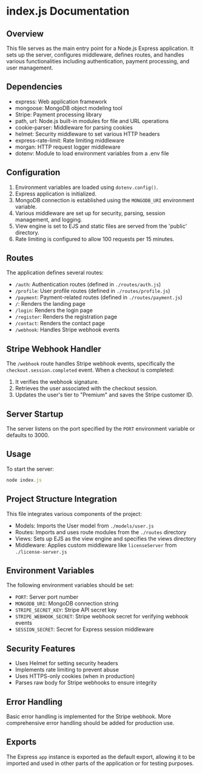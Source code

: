 # index.js Documentation

## Overview

This file serves as the main entry point for a Node.js Express application. It sets up the server, configures middleware, defines routes, and handles various functionalities including authentication, payment processing, and user management.

## Dependencies

-   express: Web application framework
-   mongoose: MongoDB object modeling tool
-   Stripe: Payment processing library
-   path, url: Node.js built-in modules for file and URL operations
-   cookie-parser: Middleware for parsing cookies
-   helmet: Security middleware to set various HTTP headers
-   express-rate-limit: Rate limiting middleware
-   morgan: HTTP request logger middleware
-   dotenv: Module to load environment variables from a .env file

## Configuration

1. Environment variables are loaded using `dotenv.config()`.
2. Express application is initialized.
3. MongoDB connection is established using the `MONGODB_URI` environment variable.
4. Various middleware are set up for security, parsing, session management, and logging.
5. View engine is set to EJS and static files are served from the 'public' directory.
6. Rate limiting is configured to allow 100 requests per 15 minutes.

## Routes

The application defines several routes:

-   `/auth`: Authentication routes (defined in `./routes/auth.js`)
-   `/profile`: User profile routes (defined in `./routes/profile.js`)
-   `/payment`: Payment-related routes (defined in `./routes/payment.js`)
-   `/`: Renders the landing page
-   `/login`: Renders the login page
-   `/register`: Renders the registration page
-   `/contact`: Renders the contact page
-   `/webhook`: Handles Stripe webhook events

## Stripe Webhook Handler

The `/webhook` route handles Stripe webhook events, specifically the `checkout.session.completed` event. When a checkout is completed:

1. It verifies the webhook signature.
2. Retrieves the user associated with the checkout session.
3. Updates the user's tier to "Premium" and saves the Stripe customer ID.

## Server Startup

The server listens on the port specified by the `PORT` environment variable or defaults to 3000.

## Usage

To start the server:

```javascript
node index.js
```

## Project Structure Integration

This file integrates various components of the project:

-   Models: Imports the User model from `./models/user.js`
-   Routes: Imports and uses route modules from the `./routes` directory
-   Views: Sets up EJS as the view engine and specifies the views directory
-   Middleware: Applies custom middleware like `licenseServer` from `./license-server.js`

## Environment Variables

The following environment variables should be set:

-   `PORT`: Server port number
-   `MONGODB_URI`: MongoDB connection string
-   `STRIPE_SECRET_KEY`: Stripe API secret key
-   `STRIPE_WEBHOOK_SECRET`: Stripe webhook secret for verifying webhook events
-   `SESSION_SECRET`: Secret for Express session middleware

## Security Features

-   Uses Helmet for setting security headers
-   Implements rate limiting to prevent abuse
-   Uses HTTPS-only cookies (when in production)
-   Parses raw body for Stripe webhooks to ensure integrity

## Error Handling

Basic error handling is implemented for the Stripe webhook. More comprehensive error handling should be added for production use.

## Exports

The Express `app` instance is exported as the default export, allowing it to be imported and used in other parts of the application or for testing purposes.
